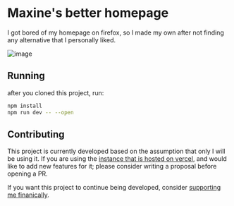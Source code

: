 # Maxine's better homepage

I got bored of my homepage on firefox, so I made my own after not finding any alternative that I personally liked.

![image](https://github.com/MaxIsJoe/Maxine-s-better-homepage/assets/34368774/3337cd08-3f61-47f0-bb06-323439e4c6f4)


## Running
after you cloned this project, run:
```bash
npm install
npm run dev -- --open
```

## Contributing

This project is currently developed based on the assumption that only I will be using it. If you are using the [instance that is hosted on vercel](https://maxine-homepage.vercel.app/), and would like to add new features for it; please consider writing a proposal before opening a PR.

If you want this project to continue being developed, consider [supporting me finanically](www.maxisjoe.xyz/maxfund). 
